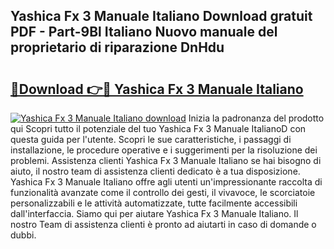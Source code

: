 ## Yashica Fx 3 Manuale Italiano Download gratuit PDF - Part-9Bl Italiano Nuovo manuale del proprietario di riparazione DnHdu

# <h2><a href="http://dfelv12.blite.top/?on=Yashica+Fx+3+Manuale+Italiano">🔗Download 👉🔴 Yashica Fx 3 Manuale Italiano</a></h2>

[![Yashica Fx 3 Manuale Italiano download](https://i.imgur.com/lujVjoI.png)](http://dfelv12.blite.top/?on=Yashica+Fx+3+Manuale+Italiano)
Inizia la padronanza del prodotto qui Scopri tutto il potenziale del tuo Yashica Fx 3 Manuale ItalianoD con questa guida per l'utente. Scopri le sue caratteristiche, i passaggi di installazione, le procedure operative e i suggerimenti per la risoluzione dei problemi. Assistenza clienti Yashica Fx 3 Manuale Italiano se hai bisogno di aiuto, il nostro team di assistenza clienti dedicato è a tua disposizione. Yashica Fx 3 Manuale Italiano offre agli utenti un'impressionante raccolta di funzionalità avanzate come il controllo dei gesti, il vivavoce, le scorciatoie personalizzabili e le attività automatizzate, tutte facilmente accessibili dall'interfaccia. Siamo qui per aiutare Yashica Fx 3 Manuale Italiano. Il nostro Team di assistenza clienti è pronto ad aiutarti in caso di domande o dubbi.
